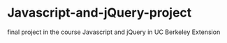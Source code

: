 # Javascript-and-jQuery-project
final project in the course Javascript and jQuery in UC Berkeley Extension
